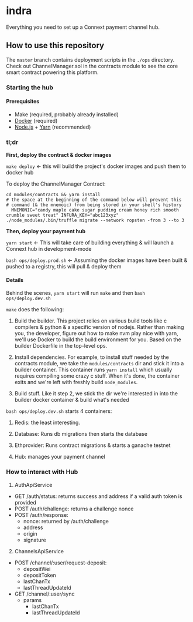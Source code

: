 # indra

Everything you need to set up a Connext payment channel hub.

## How to use this repository

The `master` branch contains deployment scripts in the `./ops` directory. Check out ChannelManager.sol in the contracts module to see the core smart contract powering this platform.

### Starting the hub

#### Prerequisites

- Make (required, probably already installed)
- [Docker](https://www.docker.com/) (required)
- [Node.js](https://nodejs.org/en/) + [Yarn](https://yarnpkg.com/lang/en/docs/install/#mac-stable) (recommended)

### tl;dr

**First, deploy the contract & docker images**

`make deploy` <- this will build the project's docker images and push them to docker hub

To deploy the ChannelManager Contract:

```
cd modules/contracts && yarn install
# the space at the beginning of the command below will prevent this
# command (& the mnemoic) from being stored in your shell's history
  MNEMONIC="candy maple cake sugar pudding cream honey rich smooth crumble sweet treat" INFURA_KEY="abc123xyz" ./node_modules/.bin/truffle migrate --network ropsten -from 3 --to 3
```

**Then, deploy your payment hub**

`yarn start` <- This will take care of building everything & will launch a Connext hub in development-mode

`bash ops/deploy.prod.sh` <- Assuming the docker images have been built & pushed to a registry, this will pull & deploy them

#### Details

Behind the scenes, `yarn start` will run `make` and then `bash ops/deploy.dev.sh`

`make` does the following:

1. Build the builder. This project relies on various build tools like c compilers & python & a specific version of nodejs. Rather than making you, the developer, figure out how to make nvm play nice with yarn, we'll use Docker to build the build environment for you. Based on the builder Dockerfile in the top-level ops.

2. Install dependencies. For example, to install stuff needed by the contracts module, we take the `modules/contracts` dir and stick it into a builder container. This container runs `yarn install` which usually requires compiling some crazy c stuff. When it's done, the container exits and we're left with freshly build `node_modules`.

3. Build stuff. Like it step 2, we stick the dir we're interested in into the builder docker container & build what's needed

`bash ops/deploy.dev.sh` starts 4 containers:

1. Redis: the least interesting.

2. Database: Runs db migrations then starts the database

3. Ethprovider: Runs contract migrations & starts a ganache testnet

4. Hub: manages your payment channel

### How to interact with Hub

 1. AuthApiService
  - GET /auth/status: returns success and address if a valid auth token is provided
  - POST /auth/challenge: returns a challenge nonce
  - POST /auth/response: 
    - nonce: returned by /auth/challenge
    - address
    - origin
    - signature

 2. ChannelsApiService
  - POST /channel/:user/request-deposit: 
    - depositWei
    - depositToken
    - lastChanTx
    - lastThreadUpdateId
  - GET /channel/:user/sync
    - params
      - lastChanTx
      - lastThreadUpdateId
